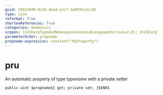 ```yaml
---
guid: 29d1d948-8c1b-4ead-a1cf-1e097ec2ccd5
type: Live
reformat: True
shortenReferences: True
categories: mnemonics
scopes: InCSharpTypeAndNamespace(minimumLanguageVersion=2.0); InCSharpTypeMember(minimumLanguageVersion=2.0)
parameterOrder: propname
propname-expression: constant("MyProperty")
---
```


# pru

An automatic property of type $typename$ with a private setter

```
public uint $propname${ get; private set; }$END$
```

